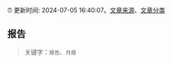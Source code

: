 :alarm_clock: 更新时间: 2024-07-05 16:40:07。[文章来源](/README.md)、[文章分类](/TAGS.md)

## 报告


> 关键字：`报告`、`月报`




